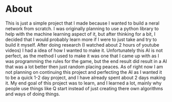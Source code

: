 # About

This is just a simple project that I made because I wanted to build a neral network from scratch. I was originally planning to use a python library to help with the machine learning aspect of it, but after thinking for a bit, I decided that I would probably learn more if I were to just take and try to build it myself. After doing research (I watched about 2 hours of youtube videos) I had a idea of how I wanted to make it. Unfortunately this AI is not perfect, as the method I used to make it was one that I came up with as I was programming the rules for the game, but the end result did result in a AI that was a lot better then just random placing peaces. As of right now I am not planning on continuing this project and perfecting the AI as I wanted it to be a quick 1-2 day project, and I have already spent about 2 days making it. My end goal of this project was to learn, and I learned a lot, mainly why people use things like Q start instead of just creating there own algorithms and ways of doing things. 